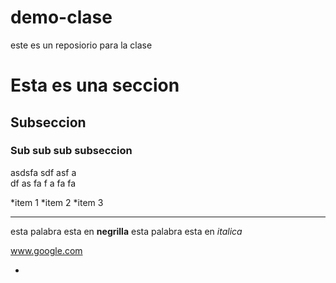 # demo-clase
este es un reposiorio para la clase 


# Esta es una seccion

## Subseccion

### Sub sub sub subseccion

asdsfa sdf
asf a  
  df
  as
  fa
   f
   a
    fa fa

*item 1
*item 2
*item 3

---

esta palabra esta en **negrilla**
esta palabra esta en *italica*


www.google.com
  
 *
